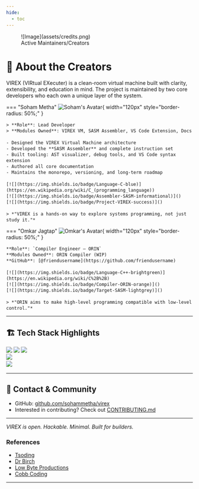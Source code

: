 ```yaml
---
hide:
  - toc
---
```


<figure markdown="span">
  ![Image](assets/credits.png)
  <figcaption>Active Maintainers/Creators</figcaption>
</figure>

# 👥 About the Creators

VIREX (VIRtual EXecuter) is a clean-room virtual machine built with clarity, extensibility, and education in mind. The project is maintained by two core developers who each own a unique layer of the system.


=== "Soham Metha"
    ![Soham's Avatar](https://www.github.com/Soham-Metha.png){ width="120px" style="border-radius: 50%;" }

    > **Role**: Lead Developer  
    > **Modules Owned**: VIREX VM, SASM Assembler, VS Code Extension, Docs  
    
    - Designed the VIREX Virtual Machine architecture  
    - Developed the **SASM Assembler** and complete instruction set  
    - Built tooling: AST visualizer, debug tools, and VS Code syntax extension  
    - Authored all core documentation  
    - Maintains the monorepo, versioning, and long-term roadmap

    [![](https://img.shields.io/badge/Language-C-blue)](https://en.wikipedia.org/wiki/C_(programming_language))  
    [![](https://img.shields.io/badge/Assembler-SASM-informational)]()  
    [![](https://img.shields.io/badge/Project-VIREX-success)]()  

    > *"VIREX is a hands-on way to explore systems programming, not just study it."*

=== "Omkar Jagtap"
    ![Omkar's Avatar](https://www.gravatar.com/avatar/00000000000000000000000000000000?d=mp&f=y){ width="120px" style="border-radius: 50%;" }

    **Role**: `Compiler Engineer – ORIN`  
    **Modules Owned**: ORIN Compiler (WIP)  
    **GitHub**: [@friendusername](https://github.com/friendusername)  

    [![](https://img.shields.io/badge/Language-C++-brightgreen)](https://en.wikipedia.org/wiki/C%2B%2B)  
    [![](https://img.shields.io/badge/Compiler-ORIN-orange)]()  
    [![](https://img.shields.io/badge/Target-SASM-lightgrey)]()  

    > *"ORIN aims to make high-level programming compatible with low-level control."*

---

## 🏗️ Tech Stack Highlights

[![](https://img.shields.io/badge/Virtual%20Machine-VIREX-blue)]()  [![](https://img.shields.io/badge/Assembly%20Language-SASM-critical)]()  [![](https://img.shields.io/badge/Compiler-ORIN-orange)]()  
[![](https://img.shields.io/badge/Editor%20Support-VS%20Code-007ACC?logo=visual-studio-code&logoColor=white)]()  
[![](https://img.shields.io/badge/License-GPL3-green)]()

---

## 🤝 Contact & Community

- GitHub: [github.com/sohammetha/virex](https://github.com/sohammetha/virex)
- Interested in contributing? Check out [CONTRIBUTING.md](../CONTRIBUTING.md)

---

_VIREX is open. Hackable. Minimal. Built for builders._



### References

- [Tsoding](https://www.youtube.com/playlist?list=PLpM-Dvs8t0VY73ytTCQqgvgCWttV3m8LM)
- [Dr Birch](https://www.youtube.com/@dr-Jonas-Birch)
- [Low Byte Productions](https://www.youtube.com/playlist?list=PLP29wDx6QmW5DdwpdwHCRJsEubS5NrQ9b)
- [Cobb Coding](https://www.youtube.com/playlist?list=PLRnI_2_ZWhtCxHQ_3zDfW0-RgiWo8ftyj)

---

